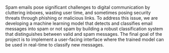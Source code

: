 Spam emails pose significant challenges to digital communication by cluttering inboxes, wasting user time, and sometimes posing security threats through phishing or malicious links. To address this issue, we are developing a machine learning model that detects and classifies email messages into spam or not spam by building a robust classification system that distinguishes between valid and spam messages. The final goal of the project is to implement a user-facing interface where the trained model can be used in real-time to classify new messages.
